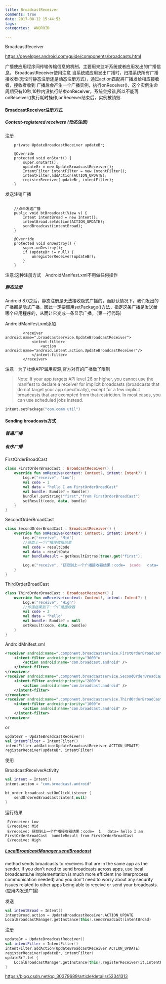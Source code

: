 ```yaml
---
title: BroadcastReceiver
comments: true
date: 2017-08-12 15:44:53
tags:
categories:  ANDROID

---
```


BroadcastReceiver

 https://developer.android.com/guide/components/broadcasts.html



 广播使应用程序间传输传输信息的机制，主要用来监听系统或者应用发出的广播信息。
  BroadcastReceiver使用注意   当系统或应用发出广播时，扫描系统所有广播接收者(无论时静态注册还是动态注册方式)，通过action匹配將广播发给相应接收者，接收者收到
   广播后会产生一个广播实例，执行onReceiver()，这个实例生命周期只有10秒,10秒内没执行结束onReceiver，系统会报错,所以不能再onReceiver()执行耗时操作,onReceiver结束后，实例被销毁.



####  BroadcastReceiver注册方式

#####  Context-registered receivers (动态注册)

注册

```
    private UpdateBroadcastReceiver updateBr;
    
    @Override
    protected void onStart() {
        super.onStart();
        updateBr = new UpdateBroadcastReceiver();
        IntentFilter intentFilter = new IntentFilter();
        intentFilter.addAction(ACTION_UPDATE);
        registerReceiver(updateBr, intentFilter);
    }
```

发送注销广播

```

    //点击发送广播
    public void btBroadcast(View v) {
        Intent intentBroad = new Intent();
        intentBroad.setAction(ACTION_UPDATE);
        sendBroadcast(intentBroad);
    }

    @Override
    protected void onDestroy() {
        super.onDestroy();
        if (updateBr != null) {
            unregisterReceiver(updateBr);
        }
    }
```
 注意:这种注册方式　AndroidManifest.xml不用做任何操作


#####  静态注册

Android 8.0之后，静态注册是无法接收隐式广播的，而默认情况下，我们发出的广播都是隐式广播，因此一定要调用setPackage()方法，指定这条广播是发送给哪个应用程序的，从而让它变成一条显示广播。（第一行代码）

AndroidManifest.xml添加

```
        <receiver android:name=".broadcastservice.UpdateBroadcastReceiver">
            <intent-filter>
                <action android:name="android.intent.action.UpdateBroadcastReceiver"/>
            </intent-filter>
        </receiver>
```
注意　为了杜绝APP滥用资源,官方对有的广播做了限制

>Note: If your app targets API level 26 or higher, you cannot use the manifest to declare a receiver for implicit broadcasts (broadcasts that do not target your app specifically), except for a few implicit broadcasts that are exempted from that restriction. In most cases, you can use scheduled jobs instead.

```kotlin
intent.setPackage("com.comm.util")
```



#### Sending broadcasts方式

##### 普通广播

##### 有序广播

FirstOrderBroadCast

```kotlin
class FirstOrderBroadCast : BroadcastReceiver() {
    override fun onReceive(context: Context?, intent: Intent?) {
        Log.e("receive", "Low");
        val code = 1
        val data = "hello I am FirstOrderBroadCast"
        val bundle: Bundle? = Bundle()
        bundle?.putString("first","from FirstOrderBroadCast")
        setResult(code, data, bundle)
    }
}
```

SecondOrderBroadCast

```kotlin
class SecondOrderBroadCast : BroadcastReceiver() {
    override fun onReceive(context: Context?, intent: Intent?) {
        Log.e("receive", "Mid")
        //获取上一个广播接收器结果
        val code = resultCode
        val data = resultData
        var bundleResult = getResultExtras(true).get("first");

        Log.e("receive", "获取到上一个广播接收器结果：code=  $code   data= $data  bundleResult $bundleResult")
    }
}
```

ThirdOrderBroadCast

```kotlin
class ThirdOrderBroadCast : BroadcastReceiver() {
    override fun onReceive(context: Context?, intent: Intent?) {
        Log.e("receive", "High")
        //传递结果到下一个广播接收器
        val code = 3
        val data = "hello"
        val bundle: Bundle? = null
        setResult(code, data, bundle)
    }
}
```

AndroidMnifest.xml

```xml
<receiver android:name=".component.broadcastservice.FirstOrderBroadCast">
    <intent-filter android:priority="3000">
        <action android:name="com.broadcast.android" />
    </intent-filter>
</receiver>
<receiver android:name=".component.broadcastservice.SecondOrderBroadCast">
    <intent-filter android:priority="2000">
        <action android:name="com.broadcast.android" />
    </intent-filter>
</receiver>
<receiver android:name=".component.broadcastservice.ThirdOrderBroadCast">
    <intent-filter android:priority="1000">
        <action android:name="com.broadcast.android" />
    </intent-filter>
</receiver>
```

or

```kotlin
updateBr = UpdateBroadcastReceiver()
val intentFilter = IntentFilter()
intentFilter.addAction(UpdateBroadcastReceiver.ACTION_UPDATE)
registerReceiver(updateBr, intentFilter)
```

使用

BroadcastReceiverActivity

```kotlin
val intent = Intent()
intent.action = "com.broadcast.android"

bt_order_broadcast.setOnClickListener {
    sendOrderedBroadcast(intent,null)
}
```

运行结果

```
 E/receive: Low
 E/receive: Mid
 E/receive: 获取到上一个广播接收器结果：code=  1   data= hello I am FirstOrderBroadCast  bundleResult from FirstOrderBroadCast
 E/receive: High
```

##### [LocalBroadcastManager.sendBroadcast](https://developer.android.com/reference/androidx/localbroadcastmanager/content/LocalBroadcastManager#sendBroadcast(android.content.Intent))

method sends broadcasts to receivers that are in the same app as the sender. If you don't need to send broadcasts across apps, use local broadcasts.he implementation is much more efficient (no interprocess communication needed) and you don't need to worry about any security issues related to other apps being able to receive or send your broadcasts.(应用内发送广播)

发送

```kotlin
val intentBroad = Intent()
intentBroad.action = UpdateBroadcastReceiver.ACTION_UPDATE
LocalBroadcastManager.getInstance(this).sendBroadcast(intentBroad)
```

注册 

```kotlin
updateBr = UpdateBroadcastReceiver()
val intentFilter = IntentFilter()
intentFilter.addAction(UpdateBroadcastReceiver.ACTION_UPDATE)
registerReceiver(updateBr, intentFilter)
updateBr?.let {
    LocalBroadcastManager.getInstance(this).registerReceiver(it,intentFilter)
}
```

https://blog.csdn.net/qq_30379689/article/details/53341313